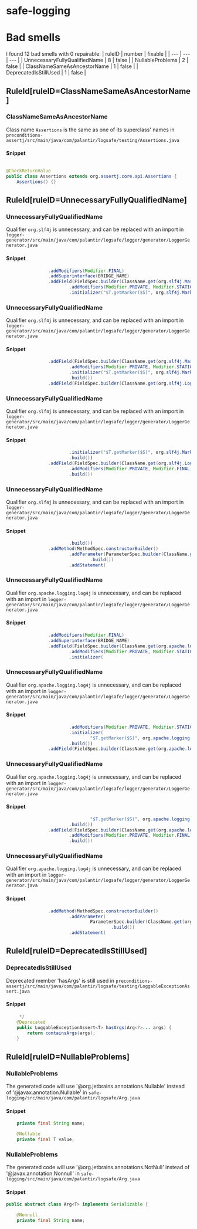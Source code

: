 # safe-logging 
 
# Bad smells
I found 12 bad smells with 0 repairable:
| ruleID | number | fixable |
| --- | --- | --- |
| UnnecessaryFullyQualifiedName | 8 | false |
| NullableProblems | 2 | false |
| ClassNameSameAsAncestorName | 1 | false |
| DeprecatedIsStillUsed | 1 | false |
## RuleId[ruleID=ClassNameSameAsAncestorName]
### ClassNameSameAsAncestorName
Class name `Assertions` is the same as one of its superclass' names
in `preconditions-assertj/src/main/java/com/palantir/logsafe/testing/Assertions.java`
#### Snippet
```java

@CheckReturnValue
public class Assertions extends org.assertj.core.api.Assertions {
    Assertions() {}

```

## RuleId[ruleID=UnnecessaryFullyQualifiedName]
### UnnecessaryFullyQualifiedName
Qualifier `org.slf4j` is unnecessary, and can be replaced with an import
in `logger-generator/src/main/java/com/palantir/logsafe/logger/generator/LoggerGenerator.java`
#### Snippet
```java
                .addModifiers(Modifier.FINAL)
                .addSuperinterface(BRIDGE_NAME)
                .addField(FieldSpec.builder(ClassName.get(org.slf4j.Marker.class), MARKER_FIELD)
                        .addModifiers(Modifier.PRIVATE, Modifier.STATIC, Modifier.FINAL)
                        .initializer("$T.getMarker($S)", org.slf4j.MarkerFactory.class, Safe.class.getName())
```

### UnnecessaryFullyQualifiedName
Qualifier `org.slf4j` is unnecessary, and can be replaced with an import
in `logger-generator/src/main/java/com/palantir/logsafe/logger/generator/LoggerGenerator.java`
#### Snippet
```java
                .addField(FieldSpec.builder(ClassName.get(org.slf4j.Marker.class), MARKER_FIELD)
                        .addModifiers(Modifier.PRIVATE, Modifier.STATIC, Modifier.FINAL)
                        .initializer("$T.getMarker($S)", org.slf4j.MarkerFactory.class, Safe.class.getName())
                        .build())
                .addField(FieldSpec.builder(ClassName.get(org.slf4j.Logger.class), DELEGATE)
```

### UnnecessaryFullyQualifiedName
Qualifier `org.slf4j` is unnecessary, and can be replaced with an import
in `logger-generator/src/main/java/com/palantir/logsafe/logger/generator/LoggerGenerator.java`
#### Snippet
```java
                        .initializer("$T.getMarker($S)", org.slf4j.MarkerFactory.class, Safe.class.getName())
                        .build())
                .addField(FieldSpec.builder(ClassName.get(org.slf4j.Logger.class), DELEGATE)
                        .addModifiers(Modifier.PRIVATE, Modifier.FINAL)
                        .build())
```

### UnnecessaryFullyQualifiedName
Qualifier `org.slf4j` is unnecessary, and can be replaced with an import
in `logger-generator/src/main/java/com/palantir/logsafe/logger/generator/LoggerGenerator.java`
#### Snippet
```java
                        .build())
                .addMethod(MethodSpec.constructorBuilder()
                        .addParameter(ParameterSpec.builder(ClassName.get(org.slf4j.Logger.class), DELEGATE)
                                .build())
                        .addStatement(
```

### UnnecessaryFullyQualifiedName
Qualifier `org.apache.logging.log4j` is unnecessary, and can be replaced with an import
in `logger-generator/src/main/java/com/palantir/logsafe/logger/generator/LoggerGenerator.java`
#### Snippet
```java
                .addModifiers(Modifier.FINAL)
                .addSuperinterface(BRIDGE_NAME)
                .addField(FieldSpec.builder(ClassName.get(org.apache.logging.log4j.Marker.class), MARKER_FIELD)
                        .addModifiers(Modifier.PRIVATE, Modifier.STATIC, Modifier.FINAL)
                        .initializer(
```

### UnnecessaryFullyQualifiedName
Qualifier `org.apache.logging.log4j` is unnecessary, and can be replaced with an import
in `logger-generator/src/main/java/com/palantir/logsafe/logger/generator/LoggerGenerator.java`
#### Snippet
```java
                        .addModifiers(Modifier.PRIVATE, Modifier.STATIC, Modifier.FINAL)
                        .initializer(
                                "$T.getMarker($S)", org.apache.logging.log4j.MarkerManager.class, Safe.class.getName())
                        .build())
                .addField(FieldSpec.builder(ClassName.get(org.apache.logging.log4j.Logger.class), DELEGATE)
```

### UnnecessaryFullyQualifiedName
Qualifier `org.apache.logging.log4j` is unnecessary, and can be replaced with an import
in `logger-generator/src/main/java/com/palantir/logsafe/logger/generator/LoggerGenerator.java`
#### Snippet
```java
                                "$T.getMarker($S)", org.apache.logging.log4j.MarkerManager.class, Safe.class.getName())
                        .build())
                .addField(FieldSpec.builder(ClassName.get(org.apache.logging.log4j.Logger.class), DELEGATE)
                        .addModifiers(Modifier.PRIVATE, Modifier.FINAL)
                        .build())
```

### UnnecessaryFullyQualifiedName
Qualifier `org.apache.logging.log4j` is unnecessary, and can be replaced with an import
in `logger-generator/src/main/java/com/palantir/logsafe/logger/generator/LoggerGenerator.java`
#### Snippet
```java
                .addMethod(MethodSpec.constructorBuilder()
                        .addParameter(
                                ParameterSpec.builder(ClassName.get(org.apache.logging.log4j.Logger.class), DELEGATE)
                                        .build())
                        .addStatement(
```

## RuleId[ruleID=DeprecatedIsStillUsed]
### DeprecatedIsStillUsed
Deprecated member 'hasArgs' is still used
in `preconditions-assertj/src/main/java/com/palantir/logsafe/testing/LoggableExceptionAssert.java`
#### Snippet
```java
     */
    @Deprecated
    public LoggableExceptionAssert<T> hasArgs(Arg<?>... args) {
        return containsArgs(args);
    }
```

## RuleId[ruleID=NullableProblems]
### NullableProblems
The generated code will use '@org.jetbrains.annotations.Nullable' instead of '@javax.annotation.Nullable'
in `safe-logging/src/main/java/com/palantir/logsafe/Arg.java`
#### Snippet
```java
    private final String name;

    @Nullable
    private final T value;

```

### NullableProblems
The generated code will use '@org.jetbrains.annotations.NotNull' instead of '@javax.annotation.Nonnull'
in `safe-logging/src/main/java/com/palantir/logsafe/Arg.java`
#### Snippet
```java
public abstract class Arg<T> implements Serializable {

    @Nonnull
    private final String name;

```

